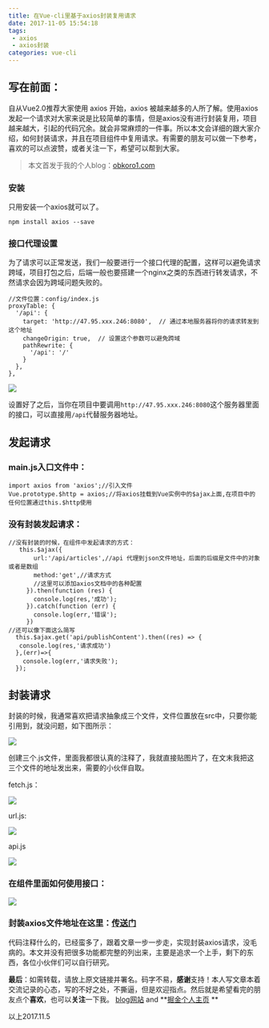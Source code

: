 ```yaml
---
title: 在Vue-cli里基于axios封装复用请求
date: 2017-11-05 15:54:18
tags:
 - axios
 - axios封装
categories: vue-cli
---
```

写在前面：
---
自从Vue2.0推荐大家使用 axios 开始，axios 被越来越多的人所了解。使用axios发起一个请求对大家来说是比较简单的事情，但是axios没有进行封装复用，项目越来越大，引起的代码冗余。就会非常麻烦的一件事。所以本文会详细的跟大家介绍，如何封装请求，并且在项目组件中复用请求。有需要的朋友可以做一下参考，喜欢的可以点波赞，或者关注一下，希望可以帮到大家。

> 本文首发于我的个人blog：[obkoro1.com](http://obkoro1.com/)

### 安装

只用安装一个axios就可以了。

    npm install axios --save

### 接口代理设置

为了请求可以正常发送，我们一般要进行一个接口代理的配置，这样可以避免请求跨域，项目打包之后，后端一般也要搭建一个nginx之类的东西进行转发请求，不然请求会因为跨域问题失败的。

    //文件位置：config/index.js
    proxyTable: {
      '/api': {
        target: 'http://47.95.xxx.246:8080',  // 通过本地服务器将你的请求转发到这个地址
        changeOrigin: true,  // 设置这个参数可以避免跨域
        pathRewrite: {
          '/api': '/'
        }
      },
    },

![](https://github.com/OBKoro1/articleImg_src/blob/master/weibo_img_move/undefined?raw=true?raw=true)

设置好了之后，当你在项目中要调用`http://47.95.xxx.246:8080`这个服务器里面的接口，可以直接用`/api`代替服务器地址。

发起请求
---

### main.js入口文件中：

    import axios from 'axios';//引入文件
    Vue.prototype.$http = axios;//将axios挂载到Vue实例中的$ajax上面,在项目中的任何位置通过this.$http使用
### 没有封装发起请求：

    //没有封装的时候，在组件中发起请求的方式：
       this.$ajax({
           url:'/api/articles',//api 代理到json文件地址，后面的后缀是文件中的对象或者是数组
           method:'get',//请求方式
           //这里可以添加axios文档中的各种配置
         }).then(function (res) {
           console.log(res,'成功');
         }).catch(function (err) {
           console.log(err,'错误');
         })
    //还可以像下面这么简写
      this.$ajax.get('api/publishContent').then((res) => {
       console.log(res,'请求成功')
      },(err)=>{
        console.log(err,'请求失败');
      });

封装请求
--

封装的时候，我通常喜欢把请求抽象成三个文件，文件位置放在src中，只要你能引用到，就没问题，如下图所示：

![](https://github.com/OBKoro1/articleImg_src/blob/master/weibo_img_move/undefined?raw=true?raw=true)


创建三个.js文件，里面我都很认真的注释了，我就直接贴图片了，在文末我把这三个文件的地址发出来，需要的小伙伴自取。

fetch.js：


![](https://github.com/OBKoro1/articleImg_src/blob/master/weibo_img_move/undefined?raw=true?raw=true)

url.js:

![](https://github.com/OBKoro1/articleImg_src/blob/master/weibo_img_move/undefined?raw=true?raw=true)

api.js


![](https://github.com/OBKoro1/articleImg_src/blob/master/weibo_img_move/undefined?raw=true?raw=true)

### 在组件里面如何使用接口：

![](https://github.com/OBKoro1/articleImg_src/blob/master/weibo_img_move/undefined?raw=true?raw=true)

### 封装axios文件地址在这里：[传送门](https://github.com/OBKoro1/article-demo/tree/master/2017/axios)

代码注释什么的，已经蛮多了，跟着文章一步一步走，实现封装axios请求，没毛病的。本文并没有把很多功能都完整的列出来，主要是追求一个上手，剩下的东西，各位小伙伴们可以自行研究。

**最后**：如需转载，请放上原文链接并署名。码字不易，**感谢**支持！本人写文章本着交流记录的心态，写的不好之处，不撕逼，但是欢迎指点。然后就是希望看完的朋友点个**喜欢**，也可以**关注**一下我。
[blog网站](http://obkoro1.com/)  and **[掘金个人主页](https://juejin.im/user/58714f0eb123db4a2eb95372) **

以上2017.11.5
